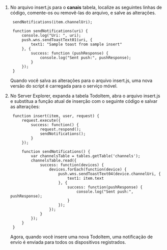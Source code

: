 1. No arquivo insert.js para o **canais** tabela, localize as seguintes linhas de código, comente-os ou removê-las do arquivo, e salve as alterações.

		sendNotifications(item.channelUri);

		function sendNotifications(uri) {
		    console.log("Uri: ", uri);
		    push.wns.sendToastText01(uri, {
		        text1: "Sample toast from sample insert"
		    }, {
		        success: function (pushResponse) {
		            console.log("Sent push:", pushResponse);
		        }
		    });
		}
		
	Quando você salva as alterações para o arquivo insert.js, uma nova versão do script é carregada para o serviço móvel.

2. No Server Explorer, expanda a tabela TodoItem, abra o arquivo insert.js e substitua a função atual de inserção com o seguinte código e salvar as alterações:

		function insert(item, user, request) {
			request.execute({
				success: function() {
					request.respond();
					sendNotifications();
				}
			});
		
			function sendNotifications() {
				var channelsTable = tables.getTable('channels');
				channelsTable.read({
					success: function(devices) {
						devices.forEach(function(device) {
							push.wns.sendToastText04(device.channelUri, {
								text1: item.text
							}, {
								success: function(pushResponse) {
									console.log("Sent push:", pushResponse);
								}
							});
						});
					}
				});
			}
		}
		
	Agora, quando você insere uma nova TodoItem, uma notificação de envio é enviada para todos os dispositivos registrados.

<!---HONumber=July15_HO4-->